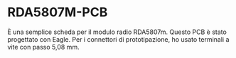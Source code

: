 # RDA5807M-PCB
È una semplice scheda per il modulo radio RDA5807m.
Questo PCB è stato progettato con Eagle. 
Per i connettori di prototipazione, ho usato terminali a vite con passo 5,08 mm.
